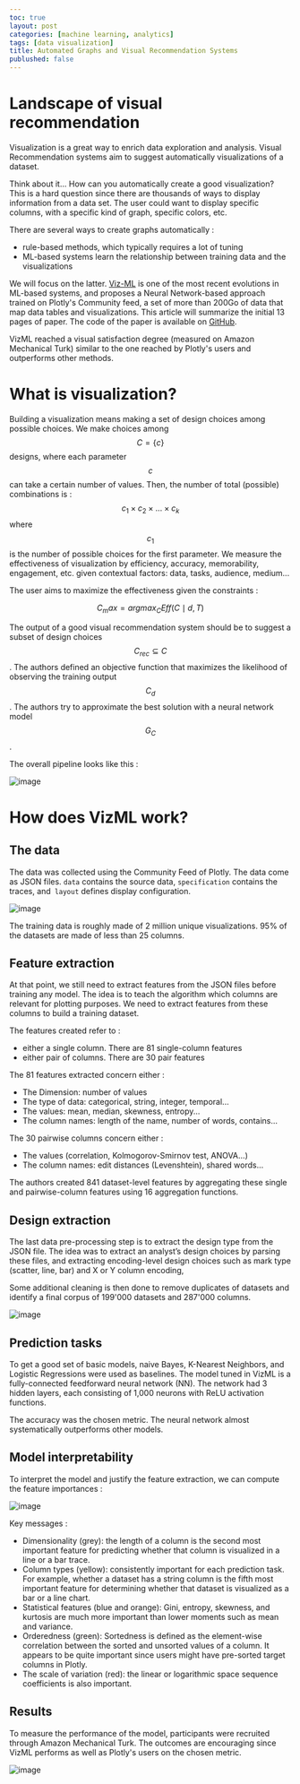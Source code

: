 ```yaml
---
toc: true
layout: post
categories: [machine learning, analytics]
tags: [data visualization]
title: Automated Graphs and Visual Recommendation Systems
publushed: false
---
```


# Landscape of visual recommendation

Visualization is a great way to enrich data exploration and analysis. Visual Recommendation systems aim to suggest automatically visualizations of a dataset.

Think about it... How can you automatically create a good visualization? This is a hard question since there are thousands of ways to display information from a data set. The user could want to display specific columns, with a specific kind of graph, specific colors, etc.

There are several ways to create graphs automatically :
- rule-based methods, which typically requires a lot of tuning
- ML-based systems learn the relationship between training data and the visualizations

We will focus on the latter. [Viz-ML](https://arxiv.org/pdf/1808.04819.pdf) is one of the most recent evolutions in ML-based systems, and proposes a Neural Network-based approach trained on Plotly's Community feed, a set of more than 200Go of data that map data tables and visualizations. This article will summarize the initial 13 pages of paper. The code of the paper is available on [GitHub](https://github.com/mitmedialab/vizml).

VizML reached a visual satisfaction degree (measured on Amazon Mechanical Turk) similar to the one reached by Plotly's users and outperforms other methods.

# What is visualization?

Building a visualization means making a set of design choices among possible choices. We make choices among $$ C = \{ c \} $$ designs, where each parameter $$ c $$ can take a certain number of values. Then, the number of total (possible) combinations is : $$ c_1 \times c_2 \times ... \times c_k $$ where $$ c_1 $$ is the number of possible choices for the first parameter. We measure the effectiveness of visualization by efficiency, accuracy, memorability, engagement, etc. given contextual factors: data, tasks, audience, medium...

The user aims to maximize the effectiveness given the constraints :

$$ C_max = arg max_C Eff( C \mid d, T) $$

The output of a good visual recommendation system should be to suggest a subset of design choices $$ C_{rec} \subseteq C $$. The authors defined an objective function that maximizes the likelihood of observing the training output $$ C_d $$. The authors try to approximate the best solution with a neural network model $$ G_C $$.

The overall pipeline looks like this :

![image](https://maelfabien.github.io/assets/images/pip_viz.jpg)

# How does VizML work?

## The data

The data was collected using the Community Feed of Plotly. The data come as JSON files. `data` contains the source data, `specification` contains the traces, and` layout` defines display configuration.

![image](https://maelfabien.github.io/assets/images/source_viz.jpg)

The training data is roughly made of 2 million unique visualizations. 95% of the datasets are made of less than 25 columns. 

## Feature extraction

At that point, we still need to extract features from the JSON files before training any model. The idea is to teach the algorithm which columns are relevant for plotting purposes. We need to extract features from these columns to build a training dataset.

The features created refer to :
- either a single column. There are 81 single-column features
- either pair of columns. There are 30 pair features

The 81 features extracted concern either :
- The Dimension: number of values
- The type of data: categorical, string, integer, temporal...
- The values: mean, median, skewness, entropy...
- The column names: length of the name, number of words, contains...

The 30 pairwise columns concern either :
- The values (correlation, Kolmogorov-Smirnov test, ANOVA...)
- The column names: edit distances (Levenshtein), shared words...

The authors created 841 dataset-level features by aggregating these single and pairwise-column features using 16 aggregation functions.

## Design extraction

The last data pre-processing step is to extract the design type from the JSON file. The idea was to extract an analyst’s design choices by parsing these files, and extracting encoding-level design choices such as mark type (scatter, line, bar) and X or Y column encoding, 

Some additional cleaning is then done to remove duplicates of datasets and identify a final corpus of 199'000 datasets and 287'000 columns.

![image](https://maelfabien.github.io/assets/images/pip_viz_2.jpg)

## Prediction tasks

To get a good set of basic models, naive Bayes, K-Nearest Neighbors, and Logistic Regressions were used as baselines. The model tuned in VizML is a fully-connected feedforward neural network (NN). The network had 3 hidden layers, each consisting of 1,000 neurons with ReLU activation functions.

The accuracy was the chosen metric. The neural network almost systematically outperforms other models.

## Model interpretability

To interpret the model and justify the feature extraction, we can compute the feature importances :

![image](https://maelfabien.github.io/assets/images/feat_viz.jpg)

Key messages :
- Dimensionality (grey): the length of a column is the second most important feature for predicting whether that column is visualized in a line or a bar trace.
- Column types (yellow): consistently important for each prediction task. For example, whether a dataset has a string column is the fifth most important feature for determining whether that dataset is visualized as a bar or a line chart. 
- Statistical features (blue and orange): Gini, entropy, skewness, and kurtosis are much more important than lower moments such as mean and variance.
- Orderedness (green): Sortedness is defined as the element-wise correlation between the sorted and unsorted values of a column. It appears to be quite important since users might have pre-sorted target columns in Plotly.
- The scale of variation (red): the linear or logarithmic space sequence coefficients is also important.

## Results

To measure the performance of the model, participants were recruited through Amazon Mechanical Turk. The outcomes are encouraging since VizML performs as well as Plotly's users on the chosen metric.

![image](https://maelfabien.github.io/assets/images/res_viz.jpg)
